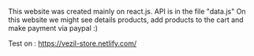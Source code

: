 This website was created mainly on react.js. API is in the file "data.js" On this website we might see details products, add products to the cart and make payment via paypal :)

Test on : https://vezil-store.netlify.com/
